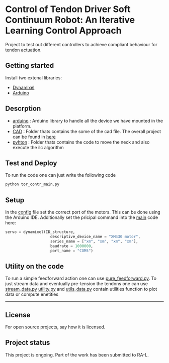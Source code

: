 # Control of Tendon Driver Soft Continuum Robot: An Iterative Learning Control Approach

Project to test out different controllers to achieve compliant behaviour for tendon actuation.

## Getting started
Install two extenal libraries:
- [Dynamixel](https://emanual.robotis.com/docs/en/software/dynamixel/dynamixel_wizard2/)
- [Arduino](https://support.arduino.cc/hc/en-us/articles/360019833020-Download-and-install-Arduino-IDE)

## Descrption 
- [arduino](arduino) : Arduino library to handle all the device we have mounted in the platform.
- [CAD](CAD) : Folder thats contains the some of the cad file. The overall project can be found in [here](https://github.com/DLR-RM/TendonDrivenContinuum)
- [pyhton](pyhton) : Folder thats contains the code to move the neck and also execute the ilc algorithm

## Test and Deploy
To run the code one can just write the following code 
```bash
python tor_contr_main.py
```
## Setup 
In the [config](python/config/config_controller1.py) file set the correct port of the motors. This can be done using the Arduino IDE.
Additionally set the pricipal command into the [main](python/tor_contr_main.py) code here:
```python
servo = dynamixel(ID_structure,
                    descriptive_device_name = "XM430 motor",
                    series_name = ["xm", "xm", "xm", "xm"],
                    baudrate = 1000000,
                    port_name = "COM5")
```
## Utility on the code 
To run a simple feedforward action one can use [pure_feedforward.py](python/pure_feedforward.py). 
To just stream data and eventually pre-tension the tendons one can use [stream_data.py](python/stream_data.py)
[utility.py](python/utility.py) and [utils_data.py](python/utils_data.py) contain utilities function to plot data or compute enetities
***

## License
For open source projects, say how it is licensed.

## Project status
This project is ongoing. Part of the work has been submitted to RA-L. 
